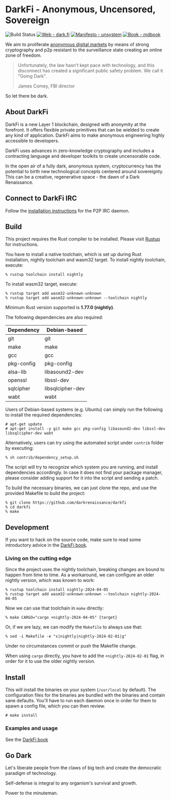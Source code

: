 # DarkFi - Anonymous, Uncensored, Sovereign

![Build Status](https://img.shields.io/github/actions/workflow/status/darkrenaissance/darkfi/ci.yml?branch=master&style=flat-square)
[![Web - dark.fi](https://img.shields.io/badge/Web-dark.fi-white?logo=firefox&logoColor=white&style=flat-square)](https://dark.fi)
[![Manifesto - unsystem](https://img.shields.io/badge/Manifesto-unsystem-informational?logo=minutemailer&logoColor=white&style=flat-square)](https://dark.fi/manifesto.html)
[![Book - mdbook](https://img.shields.io/badge/Book-mdbook-orange?logo=gitbook&logoColor=white&style=flat-square)](https://darkrenaissance.github.io/darkfi)

We aim to proliferate
[anonymous digital markets](https://dark.fi/manifesto.html)
by means of strong cryptography and p2p resistant to the surveillance state
creating an online zone of freedom.

> Unfortunately, the law hasn’t kept pace with technology, and this disconnect
> has created a significant public safety problem. We call it "Going Dark".
>
> James Comey, FBI director

So let there be dark.

## About DarkFi

DarkFi is a new Layer 1 blockchain, designed with anonymity at the
forefront. It offers flexible private primitives that can be wielded
to create any kind of application. DarkFi aims to make anonymous
engineering highly accessible to developers.

DarkFi uses advances in zero-knowledge cryptography and includes a
contracting language and developer toolkits to create uncensorable
code.

In the open air of a fully dark, anonymous system, cryptocurrency has
the potential to birth new technological concepts centered around
sovereignty. This can be a creative, regenerative space - the dawn of
a Dark Renaissance.

## Connect to DarkFi IRC

Follow the [installation instructions](https://darkrenaissance.github.io/darkfi/misc/darkirc/darkirc.html#installation)
for the P2P IRC daemon.

## Build

This project requires the Rust compiler to be installed. 
Please visit [Rustup](https://rustup.rs/) for instructions.

You have to install a native toolchain, which is set up during Rust installation,
nightly toolchain and wasm32 target.
To install nightly toolchain, execute:
```shell
% rustup toolchain install nightly
```
To install wasm32 target, execute:
```shell
% rustup target add wasm32-unknown-unknown
% rustup target add wasm32-unknown-unknown --toolchain nightly
```
Minimum Rust version supported is **1.77.0 (nightly)**.

The following dependencies are also required:

|   Dependency   |   Debian-based   |
|----------------|------------------|
| git            | git              |
| make           | make             |
| gcc            | gcc              |
| pkg-config     | pkg-config       |
| alsa-lib       | libasound2-dev   |
| openssl        | libssl-dev       |
| sqlcipher      | libsqlcipher-dev |
| wabt           | wabt             |

Users of Debian-based systems (e.g. Ubuntu) can simply run the
following to install the required dependencies:

```shell
# apt-get update
# apt-get install -y git make gcc pkg-config libasound2-dev libssl-dev libsqlcipher-dev wabt
```

Alternatively, users can try using the automated script under `contrib`
folder by executing:

```shell
% sh contrib/dependency_setup.sh
```

The script will try to recognize which system you are running,
and install dependencies accordingly. In case it does not find your
package manager, please consider adding support for it into the script
and sending a patch.

To build the necessary binaries, we can just clone the repo, and use 
the provided Makefile to build the project:

```shell
% git clone https://github.com/darkrenaissance/darkfi
% cd darkfi
% make
```

## Development

If you want to hack on the source code, make sure to read some
introductory advice in the
[DarkFi book](https://darkrenaissance.github.io/darkfi/dev/dev.html).

### Living on the cutting edge

Since the project uses the nightly toolchain, breaking changes are bound
to happen from time to time. As a workaround, we can configure an older
nightly version, which was known to work:

```shell
% rustup toolchain install nightly-2024-04-05
% rustup target add wasm32-unknown-unknown --toolchain nightly-2024-04-05
```

Now we can use that toolchain in `make` directly:

```shell
% make CARGO="cargo +nightly-2024-04-05" {target}
```

Or, if we are lazy, we can modify the `Makefile` to always use that:

```shell
% sed -i Makefile -e "s|nightly|nightly-2024-02-01|g"
```

Under no circumstances commit or push the Makefile change.

When using `cargo` directly, you have to add the `+nightly-2024-02-01` flag,
in order for it to use the older nightly version.

## Install

This will install the binaries on your system (`/usr/local` by
default). The configuration files for the binaries are bundled with the
binaries and contain sane defaults. You'll have to run each daemon once
in order for them to spawn a config file, which you can then review.

```shell
# make install
```

### Examples and usage

See the [DarkFi book](https://darkrenaissance.github.io/darkfi)

## Go Dark

Let's liberate people from the claws of big tech and create the
democratic paradigm of technology.

Self-defense is integral to any organism's survival and growth.

Power to the minuteman.
